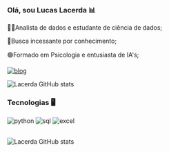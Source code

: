 ### Olá, sou Lucas Lacerda 📊

👨‍💻Analista de dados e estudante de ciência de dados;

🧠Busca incessante por conhecimento;

🟢Formado em Psicologia e entusiasta de IA's;

[![blog](https://img.shields.io/badge/LinkedIn-0077B5?style=for-the-badge&logo=linkedin&logoColor=white)](https://www.linkedin.com/in/lucasanalistadados/)

![Lacerda GitHub stats](https://github-readme-stats.vercel.app/api?username=lucasodl95&show_icons=true&theme=dark)

### Tecnologias 🖥️
<div style= "display: inline_block">
<img align = "center" alt="python" src="https://img.shields.io/badge/Python-14354C?style=for-the-badge&logo=python&logoColor=white" />
<img align = "center" alt="sql" src="https://img.shields.io/badge/PostgreSQL-316192?style=for-the-badge&logo=postgresql&logoColor=white" />
<img align = "center" alt="excel" src="https://img.shields.io/badge/Microsoft_Excel-217346?style=for-the-badge&logo=microsoft-excel&logoColor=white" />
</div><br/>

![Lacerda GitHub stats](https://github-readme-stats.vercel.app/api/top-langs/?username=lucasodl95&theme=dark)

